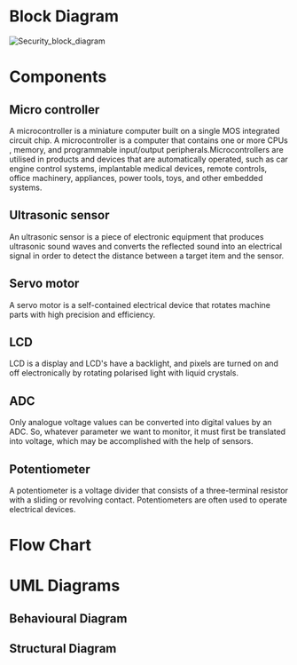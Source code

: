 # Block Diagram

![Security_block_diagram](https://user-images.githubusercontent.com/46968025/155761706-c5a3f852-338b-4f99-bf0f-a79762e53583.PNG)


# Components 

## Micro controller
A microcontroller is a miniature computer built on a single MOS integrated circuit chip. A microcontroller is a computer that contains one or more CPUs , memory, and programmable input/output peripherals.Microcontrollers are utilised in products and devices that are automatically operated, such as car engine control systems, implantable medical devices, remote controls, office machinery, appliances, power tools, toys, and other embedded systems.


## Ultrasonic sensor

An ultrasonic sensor is a piece of electronic equipment that produces ultrasonic sound waves and converts the reflected sound into an electrical signal in order to detect the distance between a target item and the sensor.


## Servo motor

A servo motor is a self-contained electrical device that rotates machine parts with high precision and efficiency.


## LCD 

LCD is a display and LCD's have a backlight, and pixels are turned on and off electronically by rotating polarised light with liquid crystals.

## ADC

Only analogue voltage values can be converted into digital values by an ADC. So, whatever parameter we want to monitor, it must first be translated into voltage, which may be accomplished with the help of sensors.


## Potentiometer

A potentiometer is a voltage divider that consists of a three-terminal resistor with a sliding or revolving contact. Potentiometers are often used to operate electrical devices.

# Flow Chart



# UML Diagrams

## Behavioural Diagram 









## Structural Diagram


